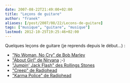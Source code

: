 ```yaml
---
date: 2007-08-22T21:49:00+02:00
title: "Leçons de guitare"
author: "franek"
aliases: [/post/2007/08/22/Lecons-de-guitare]
tags: ["musique", "guitare", "musique"]
lastmod: 2012-10-25T19:25:46+02:00
---
```

Quelques leçons de guitare (je reprends depuis le début...) :

- ["No Woman, No Cry" de Bob Marley](http://video-tabs.com/no-woman-no-cry-bob-marley/)
- ["About Girl" de Nirvana](http://video-tabs.com/about-a-girl-nirvana-2/) ;-)
- ["Jumpin' Jack Flash" des Rollings Stones](http://video-tabs.com/jumpin-jack-flash-the-rolling-stones/)
- ["Creep" de Radiohead](http://video-tabs.com/creep-radiohead/)
- ["Karma Police" de Radiohead](http://video-tabs.com/karma-police-radiohead/)
